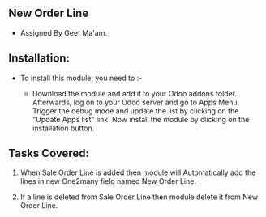 New Order Line
------------------------------------


* Assigned By Geet Ma'am.


Installation:
------------

* To install this module, you need to :-

  * Download the module and add it to your Odoo addons folder. Afterwards, log on to
your Odoo server and go to Apps Menu. Trigger the debug mode and update the 
list by clicking on the "Update Apps list" link. Now install the module by
clicking on the installation button.


Tasks Covered:
-------------
1. When Sale Order Line is added then module will Automatically add the lines in new One2many field named New Order Line.


2. If a line is deleted from Sale Order Line then module delete it from New Order Line.


